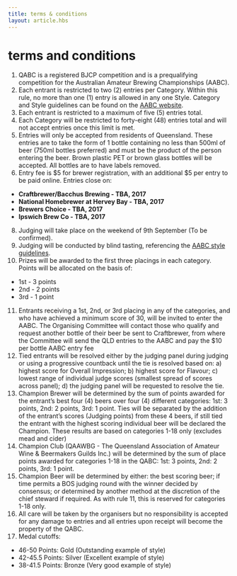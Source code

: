 ```yaml
---
title: terms & conditions
layout: article.hbs
---
```

# terms and conditions

1. QABC is a registered BJCP competition and is a prequalifying competition for the Australian Amateur Brewing Championships (AABC).
2. Each entrant is restricted to two (2) entries per Category. Within this rule, no more
than one (1) entry is allowed in any one Style. Category and Style guidelines can be
found on the [AABC website](http://www.aabc.org.au).
4. Each entrant is restricted to a maximum of five (5) entries total.
5. Each Category will be restricted to forty-eight (48) entries total and will not accept entries once this limit is met.
6. Entries will only be accepted from residents of Queensland. These entries are to take the form of 1 bottle containing no less than 500ml of beer (750ml bottles preferred) and must be the product of the person entering the beer. Brown plastic PET or brown glass bottles will be accepted. All bottles are to have labels removed.
7. Entry fee is $5 for brewer registration, with an additional $5 per entry to be paid online. Entries close on:
 * **Craftbrewer/Bacchus Brewing - TBA, 2017**
 * **National Homebrewer at Hervey Bay - TBA, 2017**
 * **Brewers Choice - TBA, 2017**
 * **Ipswich Brew Co - TBA, 2017**
8. Judging will take place on the weekend of 9th September (To be confirmed).
9. Judging will be conducted by blind tasting, referencing the [AABC style guidelines](http://www.aabc.org.au).
10. Prizes will be awarded to the first three placings in each category. Points will be
allocated on the basis of:
 * 1st - 3 points
 * 2nd - 2 points
 * 3rd - 1 point
11. Entrants receiving a 1st, 2nd, or 3rd placing in any of the categories, and who have achieved a minimum score of 30, will be invited to enter the AABC. The Organising Committee will contact those who qualify and request another bottle of their beer be sent to Craftbrewer, from where the Committee will send the QLD entries to the AABC and pay the $10 per bottle AABC entry fee
12. Tied entrants will be resolved either by the judging panel during judging or using a progressive countback until the tie is resolved based on: a) highest score for Overall Impression; b) highest score for Flavour; c) lowest range of individual judge scores (smallest spread of scores across panel); d) the judging panel will be requested to resolve the tie.
13. Champion Brewer will be determined by the sum of points awarded for the entrant’s best four (4) beers over four (4) different categories: 1st: 3 points, 2nd: 2 points, 3rd: 1 point. Ties will be separated by the addition of the entrant’s scores (Judging points) from these 4 beers, if still tied the entrant with the highest scoring individual beer will be declared the Champion. These results are based on categories 1-18 only (excludes mead and cider)
14. Champion Club (QAAWBG - The Queensland Association of Amateur Wine & Beermakers Guilds Inc.) will be determined by the sum of place points awarded for categories 1-18 in the QABC: 1st: 3 points, 2nd: 2 points, 3rd: 1 point.
15. Champion Beer will be determined by either: the best scoring beer; if time permits a BOS judging round with the winner decided by consensus; or determined by another method at the discretion of the chief steward if required. As with rule 11, this is reserved for categories 1-18 only.
16. All care will be taken by the organisers but no responsibility is accepted for any damage to entries and all entries upon receipt will become the property of the QABC.
17. Medal cutoffs:
 * 46-50 Points: Gold (Outstanding example of style)
 * 42-45.5 Points: Silver (Excellent example of style)
 * 38-41.5 Points: Bronze (Very good example of style)
